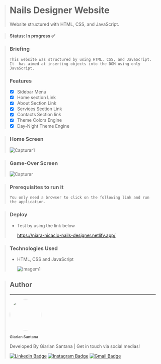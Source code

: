 > # Nails Designer Website
> Website structured with HTML, CSS, and JavaScript.

> #### Status: In progress ✅

> ### Briefing
>     This website was structured by using HTML, CSS, and JavaScript. It  has aimed at inserting objects into the DOM using only JavaScript.
> ### Features
> - [X] Sidebar Menu
> - [X] Home section Link
> - [X] About Section Link
> - [X] Services Section Link
> - [X] Contacts Section link
> - [X] Theme Colors Engine
> - [X] Day-Night Theme Engine

> ### Home Screen
> ![Capturar1](https://github.com/Giarlan/memory-game/assets/108962578/893103f3-6c9b-47b4-8c3d-86cc71ff0771)  

> ### Game-Over Screen
> ![Capturar](https://github.com/Giarlan/memory-game/assets/108962578/90ba9f81-dcb7-4497-a77f-2fbdb999a574)

> ### Prerequisites to run it
>     You only need a browser to click on the following link and run the application.

> ### Deploy
> * Test by using the link below
>   
>   https://niara-nicacio-nails-designer.netlify.app/


> ### Technologies Used
> * HTML, CSS and JavaScript
>
>   ![Imagem1](https://user-images.githubusercontent.com/108962578/232353877-d3f14d59-7605-4d3f-9822-d5762758a31f.png)

> ## Author
> ---
> <a href="https://www.instagram.com/santana.fsd/">
> <img style="border-radius: 50%;" src="https://user-images.githubusercontent.com/108962578/231322748-dab2928a-a426-453c-9f2a-23d6b6bc104d.png" width="100px;" alt=""/></a>
>
> <sub><b>Giarlan Santana</b></sub></a></a>
>
> Developed By Giarlan Santana | Get in touch via social medias!
>
> [![Linkedin Badge](https://img.shields.io/badge/-Giarlan-blue?style=flat-square&logo=Linkedin&logoColor=white&link=https://www.linkedin.com/in/giarlan-santana-367022152/)](https://www.linkedin.com/in/giarlan-santana-367022152/)
> [![Instagram Badge](https://img.shields.io/badge/-Giarlan-CE59CE?style=flat-square&logo=Instagram&logoColor=white&link=https://www.instagram.com/santana.fsd/)](https://www.instagram.com/santana.fsd/)
> [![Gmail Badge](https://img.shields.io/badge/-giarlansilva@gmail.com-EA4335?style=flat-square&logo=Gmail&logoColor=white&link=mailto:giarlansilva@gmail.com)](mailto:giarlansilva@gmail.com)
